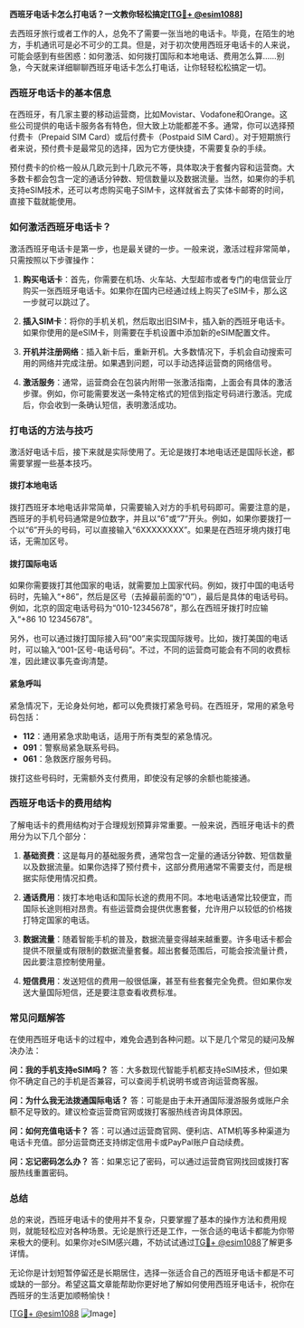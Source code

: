 **西班牙电话卡怎么打电话？一文教你轻松搞定[[TG💪+ @esim1088](https://t.me/s/esim1088)]**

去西班牙旅行或者工作的人，总免不了需要一张当地的电话卡。毕竟，在陌生的地方，手机通讯可是必不可少的工具。但是，对于初次使用西班牙电话卡的人来说，可能会感到有些困惑：如何激活、如何拨打国际和本地电话、费用怎么算……别急，今天就来详细聊聊西班牙电话卡怎么打电话，让你轻轻松松搞定一切。

### 西班牙电话卡的基本信息

在西班牙，有几家主要的移动运营商，比如Movistar、Vodafone和Orange。这些公司提供的电话卡服务各有特色，但大致上功能都差不多。通常，你可以选择预付费卡（Prepaid SIM Card）或后付费卡（Postpaid SIM Card）。对于短期旅行者来说，预付费卡是最常见的选择，因为它方便快捷，不需要复杂的手续。

预付费卡的价格一般从几欧元到十几欧元不等，具体取决于套餐内容和运营商。大多数卡都会包含一定的通话分钟数、短信数量以及数据流量。当然，如果你的手机支持eSIM技术，还可以考虑购买电子SIM卡，这样就省去了实体卡邮寄的时间，直接下载就能使用。

### 如何激活西班牙电话卡？

激活西班牙电话卡是第一步，也是最关键的一步。一般来说，激活过程非常简单，只需按照以下步骤操作：

1. **购买电话卡**：首先，你需要在机场、火车站、大型超市或者专门的电信营业厅购买一张西班牙电话卡。如果你在国内已经通过线上购买了eSIM卡，那么这一步就可以跳过了。
   
2. **插入SIM卡**：将你的手机关机，然后取出旧SIM卡，插入新的西班牙电话卡。如果你使用的是eSIM卡，则需要在手机设置中添加新的eSIM配置文件。

3. **开机并注册网络**：插入新卡后，重新开机。大多数情况下，手机会自动搜索可用的网络并完成注册。如果遇到问题，可以手动选择运营商的网络信号。

4. **激活服务**：通常，运营商会在包装内附带一张激活指南，上面会有具体的激活步骤。例如，你可能需要发送一条特定格式的短信到指定号码进行激活。完成后，你会收到一条确认短信，表明激活成功。

### 打电话的方法与技巧

激活好电话卡后，接下来就是实际使用了。无论是拨打本地电话还是国际长途，都需要掌握一些基本技巧。

#### 拨打本地电话

拨打西班牙本地电话非常简单，只需要输入对方的手机号码即可。需要注意的是，西班牙的手机号码通常是9位数字，并且以“6”或“7”开头。例如，如果你要拨打一个以“6”开头的号码，可以直接输入“6XXXXXXXX”。如果是在西班牙境内拨打电话，无需加区号。

#### 拨打国际电话

如果你需要拨打其他国家的电话，就需要加上国家代码。例如，拨打中国的电话号码时，先输入“+86”，然后是区号（去掉最前面的“0”），最后是具体的电话号码。例如，北京的固定电话号码为“010-12345678”，那么在西班牙拨打时应输入“+86 10 12345678”。

另外，也可以通过拨打国际接入码“00”来实现国际拨号。比如，拨打美国的电话时，可以输入“001-区号-电话号码”。不过，不同的运营商可能会有不同的收费标准，因此建议事先查询清楚。

#### 紧急呼叫

紧急情况下，无论身处何地，都可以免费拨打紧急号码。在西班牙，常用的紧急号码包括：

- **112**：通用紧急求助电话，适用于所有类型的紧急情况。
- **091**：警察局紧急联系号码。
- **061**：急救医疗服务号码。

拨打这些号码时，无需额外支付费用，即使没有足够的余额也能接通。

### 西班牙电话卡的费用结构

了解电话卡的费用结构对于合理规划预算非常重要。一般来说，西班牙电话卡的费用分为以下几个部分：

1. **基础资费**：这是每月的基础服务费，通常包含一定量的通话分钟数、短信数量以及数据流量。如果你选择了预付费卡，这部分费用通常不需要支付，而是根据实际使用情况扣费。

2. **通话费用**：拨打本地电话和国际长途的费用不同。本地电话通常比较便宜，而国际长途则相对昂贵。有些运营商会提供优惠套餐，允许用户以较低的价格拨打特定国家的电话。

3. **数据流量**：随着智能手机的普及，数据流量变得越来越重要。许多电话卡都会提供不限量或有限制的数据流量套餐。超出套餐范围后，可能会按流量计费，因此要注意控制使用量。

4. **短信费用**：发送短信的费用一般很低廉，甚至有些套餐完全免费。但如果你发送大量国际短信，还是要注意查看收费标准。

### 常见问题解答

在使用西班牙电话卡的过程中，难免会遇到各种问题。以下是几个常见的疑问及解决办法：

**问：我的手机支持eSIM吗？**
答：大多数现代智能手机都支持eSIM技术，但如果你不确定自己的手机是否兼容，可以查阅手机说明书或咨询运营商客服。

**问：为什么我无法拨通国际电话？**
答：可能是由于未开通国际漫游服务或账户余额不足导致的。建议检查运营商官网或拨打客服热线咨询具体原因。

**问：如何充值电话卡？**
答：可以通过运营商官网、便利店、ATM机等多种渠道为电话卡充值。部分运营商还支持绑定信用卡或PayPal账户自动续费。

**问：忘记密码怎么办？**
答：如果忘记了密码，可以通过运营商官网找回或拨打客服热线重置密码。

### 总结

总的来说，西班牙电话卡的使用并不复杂，只要掌握了基本的操作方法和费用规则，就能轻松应对各种场景。无论是旅行还是工作，一张合适的电话卡都能为你带来极大的便利。如果你对eSIM感兴趣，不妨试试通过[TG💪+ @esim1088](https://t.me/s/esim1088)了解更多详情。

无论你是计划短暂停留还是长期居住，选择一张适合自己的西班牙电话卡都是不可或缺的一部分。希望这篇文章能帮助你更好地了解如何使用西班牙电话卡，祝你在西班牙的生活更加顺畅愉快！

[[TG💪+ @esim1088](https://t.me/s/esim1088) ![Image](https://i.postimg.cc/4NQfJmqS/Snipaste-2025-05-13-00-14-12.png)]